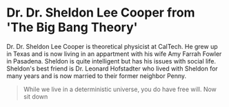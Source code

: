 # Dr. Dr. Sheldon Lee Cooper from 'The Big Bang Theory'

Dr. Dr. Sheldon Lee Cooper is theoretical physicist at CalTech.
He grew up in Texas and is now living in an appartment with his wife Amy Farrah Fowler in Pasadena.
Sheldon is quite intelligent but has his issues with social life.
Sheldon's best friend is Dr. Leonard Hofstadter who lived with Sheldon for many years and is now married to their former neighbor Penny.



>While we live in a deterministic universe, you do have free will. Now sit down